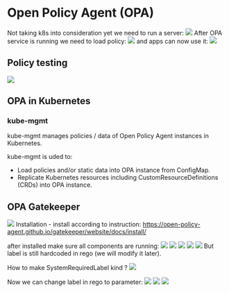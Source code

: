 # Open Policy Agent (OPA)

Not taking k8s into consideration yet we need to run a server:
![](../images/21_opa_1.png)
After OPA service is running we need to load policy:
![](../images/21_opa_2.png)
and apps can now use it:
![](../images/21_opa_3.png)

## Policy testing
![](../images/21_opa_4.png)

## OPA in Kubernetes
### kube-mgmt
kube-mgmt manages policies / data of Open Policy Agent instances in Kubernetes.
  
kube-mgmt is uded to:  
* Load policies and/or static data into OPA instance from ConfigMap.
* Replicate Kubernetes resources including CustomResourceDefinitions (CRDs) into OPA instance.


## OPA Gatekeeper
![](../images/21_opa_5.png)
Installation - install according to instruction: https://open-policy-agent.github.io/gatekeeper/website/docs/install/

after installed make sure all components are running:
![](../images/21_opa_6.png)
![](../images/21_opa_7.png)
![](../images/21_opa_8.png)
![](../images/21_opa_9.png)
![](../images/21_opa_10.png)
But label is still hardcoded in rego (we will modify it later).

How to make SystemRequiredLabel kind ?
![](../images/21_opa_11.png)

Now we can change label in rego to parameter:
![](../images/21_opa_12.png)
![](../images/21_opa_13.png)
![](../images/21_opa_14.png)
